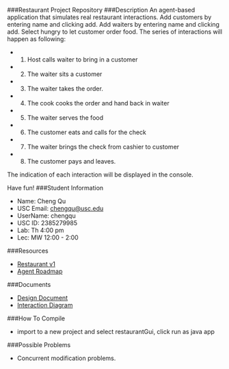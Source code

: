 ###Restaurant Project Repository
###Description
An agent-based application that simulates real restaurant interactions.
Add customers by entering name and clicking add.
Add waiters by entering name and clicking add. 
Select hungry to let customer order food.
The series of interactions will happen as following:
+ 1. Host calls waiter to bring in a customer
+ 2. The waiter sits a customer
+ 3. The waiter takes the order.
+ 4. The cook cooks the order and hand back in waiter
+ 5. The waiter serves the food
+ 6. The customer eats and calls for the check
+ 7. The waiter brings the check from cashier to customer
+ 8. The customer pays and leaves.

The indication of each interaction will be displayed in the console. 

Have fun!
###Student Information
  + Name: Cheng Qu
  + USC Email: chengqu@usc.edu
  + UserName: chengqu
  + USC ID: 2385279985
  + Lab: Th 4:00 pm
  + Lec: MW 12:00 - 2:00

###Resources

  + [Restaurant v1](http://www-scf.usc.edu/~csci201/readings/restaurant-v1.html)
  + [Agent Roadmap](http://www-scf.usc.edu/~csci201/readings/agent-roadmap.html)

###Documents  
  + [Design Document](https://github.com/usc-csci201-fall2013/restaurant_chengqu/blob/master/doc/Design%20Document.docx)
  + [Interaction Diagram](https://github.com/usc-csci201-fall2013/restaurant_chengqu/blob/master/doc/Interaction%20Diagram.jpg)

###How To Compile
  + import to a new project and select restaurantGui, click run as java app

###Possible Problems
  + Concurrent modification problems.
  

